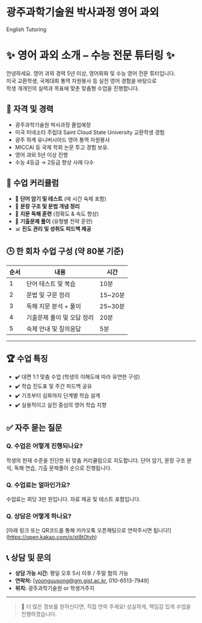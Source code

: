 # 광주과학기술원 박사과정 영어 과외
English Tutoring


# ✨ 영어 과외 소개 – 수능 전문 튜터링 ✨

안녕하세요. 영어 과외 경력 5년 이상, 영어회화 및 수능 영어 전문 튜터입니다.  
미국 교환학생, 국제대회 통역 자원봉사 등 실전 영어 경험을 바탕으로  
학생 개개인의 실력과 목표에 맞춘 맞춤형 수업을 진행합니다.


## 🧾 자격 및 경력
- 광주과학기술원 박사과정 졸업예정
- 미국 미네소타 주립대 Saint Cloud State University 교환학생 경험
- 광주 하계 유니버시아드 영어 통역 자원봉사
- MICCAI 등 국제 학회 논문 투고 경험 보유.
- 영어 과외 5년 이상 진행
- 수능 4등급 → 2등급 향상 사례 다수


## 📘 수업 커리큘럼

- 📖 **단어 암기 및 테스트** (매 시간 숙제 포함)
- 🧩 **문장 구조 및 문법 개념 정리**
- 📄 **지문 독해 훈련** (정확도 & 속도 향상)
- 📝 **기출문제 풀이** (유형별 전략 훈련)
- 📊 **진도 관리 및 성취도 피드백 제공**



## 🕒 한 회차 수업 구성 (약 80분 기준)

| 순서 | 내용                         | 시간     |
|------|------------------------------|----------|
| 1    | 단어 테스트 및 복습          | 10분     |
| 2    | 문법 및 구문 정리            | 15~20분  |
| 3    | 독해 지문 분석 + 풀이        | 25~30분  |
| 4    | 기출문제 풀이 및 오답 정리   | 20분     |
| 5    | 숙제 안내 및 질의응답        | 5분      |

---

## 🏆 수업 특징

- ✔️ 대면 1:1 맞춤 수업 (학생의 이해도에 따라 유연한 구성)
- ✔️ 학습 진도표 및 주간 피드백 공유
- ✔️ 기초부터 심화까지 단계별 학습 설계
- ✔️ 실용적이고 실전 중심의 영어 학습 지향



## ✅ 자주 묻는 질문

### Q. 수업은 어떻게 진행되나요?
학생의 현재 수준을 진단한 뒤 맞춤 커리큘럼으로 지도합니다. 단어 암기, 문장 구조 분석, 독해 연습, 기출 문제풀이 순으로 진행됩니다.

### Q. 수업료는 얼마인가요?
수업료는 회당 3만 원입니다. 자료 제공 및 테스트 포함입니다.

### Q. 상담은 어떻게 하나요?
[아래 링크 또는 QR코드를 통해 카카오톡 오픈채팅으로 연락주시면 됩니다!]
(https://open.kakao.com/o/st8t0tyh)


## 📞 상담 및 문의

- **상담 가능 시간:** 평일 오후 5시 이후 / 주말 협의 가능
- **연락처:** [yoonguusong@gm.gist.ac.kr, 010-6513-7949]
- **위치:** 광주과학기술원 or 학생거주지

---

> 📌 더 많은 정보를 원하신다면, 직접 연락 주세요!
> 성실하게, 책임감 있게 수업을 진행하겠습니다.
